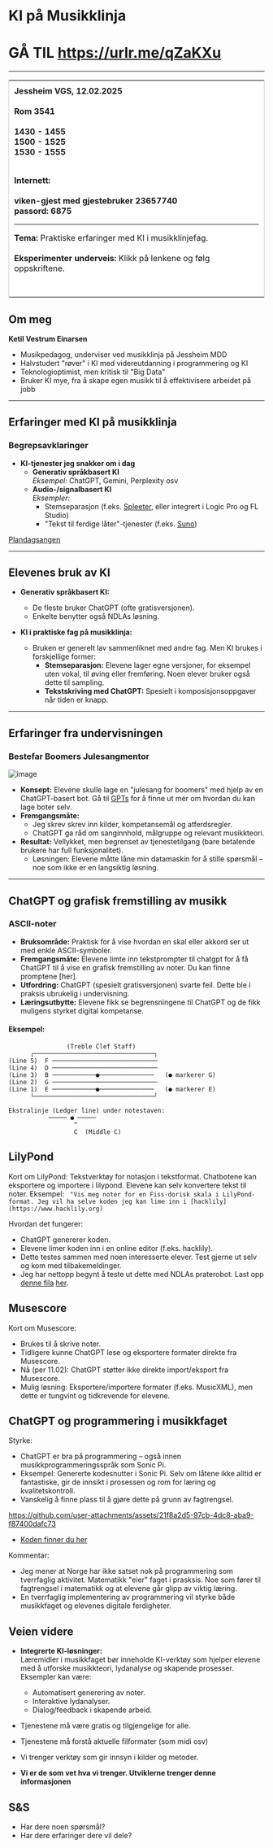 # KI på Musikklinja
# GÅ TIL https://urlr.me/qZaKXu
---
<table style="border: 1px solid #ccc; border-collapse: collapse; width:100%;">
  <tr>
    <td style="padding: 10px; background-color: white;">
      <strong> Jessheim VGS, 12.02.2025  <br><br>
Rom 3541 <br><br>
1430 - 1455 <br>
1500 - 1525<br>
1530  - 1555<br><br>


Internett:<br><br>
viken-gjest med gjestebruker 23657740<br>
passord: 6875
 </strong>
      <hr>
      <strong>Tema:</strong> Praktiske erfaringer med KI i musikklinjefag.<br><br>
      <strong>Eksperimenter underveis:</strong> Klikk på lenkene og følg oppskriftene.<br><br>


  </tr>
</table>


## Om meg

**Ketil Vestrum Einarsen**  
- Musikpedagog, underviser ved musikklinja på Jessheim MDD  
- Halvstudert "røver" i KI med videreutdanning i programmering og KI  
- Teknologioptimist, men kritisk til "Big Data"
- Bruker KI mye, fra å skape egen musikk til å effektivisere arbeidet på jobb

---

## Erfaringer med KI på musikklinja

### Begrepsavklaringer

- **KI-tjenester jeg snakker om i dag**
  - **Generativ språkbasert KI**  
    *Eksempel:* ChatGPT, Gemini, Perplexity osv
  - **Audio-/signalbasert KI**  
    *Eksempler:*  
    - Stemseparasjon (f.eks. [Spleeter](https://spleeter.online), eller integrert i Logic Pro og FL Studio)  
    - "Tekst til ferdige låter"-tjenester (f.eks. [Suno](https://suno.com))

[Plandagsangen](https://suno.com/song/75a3bc65-c218-4b9c-9a40-02bf6fa83258)




---

## Elevenes bruk av KI

- **Generativ språkbasert KI:**  
  - De fleste bruker ChatGPT (ofte gratisversjonen).  
  - Enkelte benytter også NDLAs løsning.

- **KI i praktiske fag på musikklinja:**  
  - Bruken er generelt lav sammenliknet med andre fag. Men KI brukes i forskjellige former: 
    - **Stemseparasjon:** Elevene lager egne versjoner, for eksempel uten vokal, til øving eller fremføring. Noen elever bruker også dette til sampling. 
    - **Tekstskriving med ChatGPT:** Spesielt i komposisjonsoppgaver når tiden er knapp.

---

## Erfaringer fra undervisningen

### Bestefar Boomers Julesangmentor
![image](https://github.com/user-attachments/assets/056fbc00-1bd6-43a1-96c3-7466e7b5b8c6)

- **Konsept:** Elevene skulle lage en "julesang for boomers" med hjelp av en ChatGPT-basert bot. 
Gå til [GPTs](https://chatgpt.com/gpts) for å finne ut mer om hvordan du kan lage boter selv. 
- **Fremgangsmåte:**  
  - Jeg skrev skrev inn kilder, kompetansemål og atferdsregler.  
  - ChatGPT ga råd om sanginnhold, målgruppe og relevant musikkteori.
- **Resultat:** Vellykket, men begrenset av tjenestetilgang (bare betalende brukere har full funksjonalitet).  
  - Løsningen: Elevene måtte låne min datamaskin for å stille spørsmål – noe som ikke er en langsiktig løsning.

---

## ChatGPT og grafisk fremstilling av musikk

### ASCII-noter

- **Bruksområde:** Praktisk for å vise hvordan en skal eller akkord ser ut med enkle ASCII-symboler.
- **Fremgangsmåte:** Elevene limte inn tekstprompter til chatgpt for å få ChatGPT til å vise en grafisk fremstilling av noter. Du kan finne promptene [her]. 
- **Utfordring:** ChatGPT (spesielt gratisversjonen) svarte feil. Dette ble i praksis ubrukelig i undervisning. 
- **Læringsutbytte:** Elevene fikk se begrensningene til ChatGPT og de fikk muligens styrket digital kompetanse. 


#### Eksempel:

```plaintext
                (Treble Clef Staff)
      ┌─────────────────────────────────┐
(Line 5)  F ─────────────────────────────
(Line 4)  D ─────────────────────────────
(Line 3)  B ────────────●───────────────   (● markerer G)
(Line 2)  G ─────────────────────────────
(Line 1)  E ────────────●───────────────   (● markerer E)
      └─────────────────────────────────┘

Ekstralinje (Ledger line) under notestaven:
           ───── ● ─────  
                  ^
                  C  (Middle C)
```
## LilyPond

Kort om LilyPond: Tekstverktøy for notasjon i tekstformat. Chatbotene kan eksportere og importere i lilypond. Elevene kan selv konvertere tekst til noter. 
Eksempel:
``` "Vis meg noter for en Fiss-dorisk skala i LilyPond-format. Jeg vil ha selve koden jeg kan lime inn i [hacklily](https://www.hacklily.org)```

Hvordan det fungerer:
- ChatGPT genererer koden.
- Elevene limer koden inn i en online editor (f.eks. hacklily).
- Dette testes sammen med noen interesserte elever. Test gjerne ut selv og kom med tilbakemeldinger. 
- Jeg har nettopp begynt å teste ut dette med NDLAs praterobot. Last opp [denne fila](https://github.com/Ketilpetil/KI-i-musikkundervisning/blob/main/Visning%20av%20noter-ndla-praterobot.json) [her](https://ndla-ki.no/prateroboter/apne-oppsett/). 

## Musescore

Kort om Musescore:
- Brukes til å skrive noter.
- Tidligere kunne ChatGPT lese og eksportere formater direkte fra Musescore.
- Nå (per 11.02): ChatGPT støtter ikke direkte import/eksport fra Musescore.
- Mulig løsning: Eksportere/importere formater (f.eks. MusicXML), men dette er tungvint og tidkrevende for elevene.

## ChatGPT og programmering i musikkfaget

Styrke:
- ChatGPT er bra på programmering – også innen musikkprogrammeringsspråk som Sonic Pi.
- Eksempel: Genererte kodesnutter i Sonic Pi. Selv om låtene ikke alltid er fantastiske, gir de innsikt i prosessen og rom for læring og kvalitetskontroll.
- Vanskelig å finne plass til å gjøre dette på grunn av fagtrengsel. 

https://github.com/user-attachments/assets/21f8a2d5-97cb-4dc8-aba9-f87400dafc73


- [Koden finner du her](https://github.com/Ketilpetil/KI_i_musikkundervisning/blob/main/Chatgpt_sonic_pi.md)


Kommentar:
- Jeg mener at Norge har ikke satset nok på programmering som tverrfaglig aktivitet. Matematikk "eier" faget i prasksis. Noe som fører til fagtrengsel i matematikk og at elevene går glipp av viktig læring. 
- En tverrfaglig implementering av programmering vil styrke både musikkfaget og elevenes digitale ferdigheter.


## Veien videre

- **Integrerte KI-løsninger:**  
  Læremidler i musikkfaget bør inneholde KI-verktøy som hjelper elevene med å utforske musikkteori, lydanalyse og skapende prosesser. Eksempler kan være:
  - Automatisert generering av noter.
  - Interaktive lydanalyser.
  - Dialog/feedback i skapende arbeid.
- Tjenestene må være gratis og tilgjengelige for alle.
- Tjenestene må forstå aktuelle filformater (som midi osv)

- Vi trenger verktøy som gir innsyn i kilder og metoder. 


- **Vi er de som vet hva vi trenger. Utviklerne trenger denne informasjonen** 

## S&S
- Har dere noen spørsmål?
- Har dere erfaringer dere vil dele?
